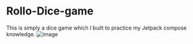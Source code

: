 # Rollo-Dice-game
This is simply a dice game which I built to practice my Jetpack compose knowledge.
![image](https://github.com/alexanderwangwe/Rollo-Dice-roll-game/assets/111456289/a12df679-f58c-4c98-a604-4f78c8126f49)

